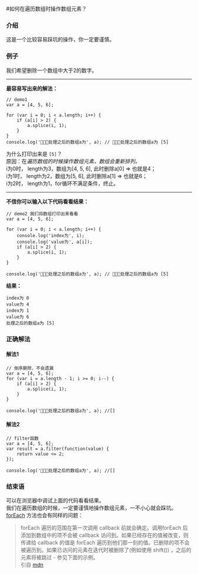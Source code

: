 #如何在遍历数组时操作数组元素？

### 介绍
这是一个比较容易踩坑的操作，你一定要谨慎。   

### 例子
我们希望删除一个数组中大于2的数字。

___ 
**最容易写出来的解法：**

```
// demo1
var a = [4, 5, 6];

for (var i = 0; i < a.length; i++) {
	if (a[i] > 2) {
		a.splice(i, 1);
	}
}
console.log('处理之后的数组a为', a); // 处理之后的数组a为 [5]
```
为什么打印出来是 `[5]`？   
原因：在*遍历数组的时候操作数组元素，数组会重新排列。*    
i为0时， length为3，数组为[4, 5, 6], 此时删除a[0] => 也就是4；   
i为1时， length为2，数组为[5, 6], 此时删除a[1] => 也就是6；   
i为2时， length为1，for循环不满足条件，终止。 

---

**不信你可以输入以下代码看看结果：**

```
// demo2 我们将数组打印出来看看
var a = [4, 5, 6];

for (var i = 0; i < a.length; i++) {
	console.log('index为', i);
	console.log('value为', a[i]);
	if (a[i] > 2) {
		a.splice(i, 1);
	}
}

console.log('处理之后的数组a为', a); // 处理之后的数组a为 [5]
```

**结果：**

```
index为 0
value为 4
index为 1
value为 6
处理之后的数组a为 [5]
```

### 正确解法

#### 解法1

```
// 倒序删除，不会遗漏
var a = [4, 5, 6];
for (var i = a.length - 1; i >= 0; i--) {
	if (a[i] > 2) {
		a.splice(i, 1);
	}
}

console.log('处理之后的数组a为', a); //[]
```

#### 解法2

```
// filter函数
var a = [4, 5, 6];
var result = a.filter(function(value) {
	return value <= 2;
});

console.log('处理之后的数组a为', a); //[]
```

### 结束语

可以在浏览器中调试上面的代码看看结果。     
我们在遍历数组的时候，一定要谨慎地操作数组元素，一不小心就会踩坑。     
 [forEach](https://developer.mozilla.org/zh-CN/docs/Web/JavaScript/Reference/Global_Objects/Array/forEach) 方法也会有同样的问题：
> forEach 遍历的范围在第一次调用 callback 前就会确定。调用forEach 后添加到数组中的项不会被 callback 访问到。如果已经存在的值被改变，则传递给 callback 的值是 forEach 遍历到他们那一刻的值。已删除的项不会被遍历到。如果已访问的元素在迭代时被删除了(例如使用 shift()) ，之后的元素将被跳过 - 参见下面的示例。     
引自 [mdn](https://developer.mozilla.org/zh-CN/docs/Web/JavaScript/Reference/Global_Objects/Array/forEach)
